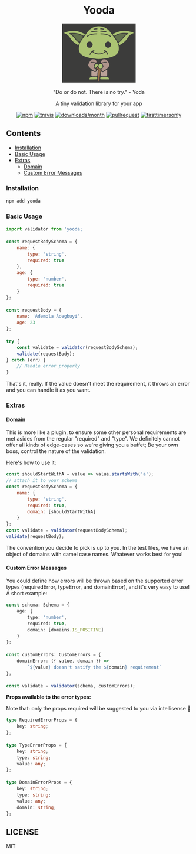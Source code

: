<p align="center">
  <h1 align="center">Yooda</h1>
  <p align="center"><img src="https://raw.githubusercontent.com/ooade/yooda/master/yoda.svg?sanitize=true" alt="" width="200px" /></p>
  <p align="center">"Do or do not. There is no try." - Yoda</p>
  <p align="center">A tiny validation library for your app</p>
  <p align="center">
  <a href="https://www.npmjs.org/package/yooda"><img src="https://img.shields.io/npm/v/yooda.svg?style=flat-square" alt="npm"></a>
  <a href="https://travis-ci.org/ooade/yooda"><img src="https://img.shields.io/travis/ooade/yooda.svg?style=flat-square" alt="travis"></a>
  <a href="https://github.com/ooade/yooda"><img src="https://img.shields.io/npm/dm/yooda.svg?style=flat-square" alt="downloads/month"></a>
  <a href="http://makeapullrequest.com"><img src="https://img.shields.io/badge/PR(s)-welcome-brightgreen.svg?style=flat-square" alt="pullrequest"></a>
  <a href="http://www.firsttimersonly.com"><img src="https://img.shields.io/badge/first--timers--only-friendly-blue.svg?style=flat-square" alt="firsttimersonly"></a>
  </p>
</p>

## Contents

- [Installation](#installation)
- [Basic Usage](#basic-usage)
- [Extras](#extras)
  - [Domain](#domain)
  - [Custom Error Messages](#custom-error-messages)

### Installation

```sh
npm add yooda
```

### Basic Usage

```js
import validator from 'yooda;

const requestBodySchema = {
	name: {
		type: 'string',
		required: true
	},
	age: {
		type: 'number',
		required: true
	}
};

const requestBody = {
	name: 'Ademola Adegbuyi',
	age: 23
};

try {
	const validate = validator(requestBodySchema);
	validate(requestBody);
} catch (err) {
	// Handle error properly
}
```

That's it, really. If the value doesn't meet the requirement, it throws an error and you can handle it as you want.

### Extras

#### Domain

This is more like a plugin, to ensure some other personal requirements are met asides from the regular "required" and "type". We definitely cannot offer all kinds of edge-cases so we're giving you a buffet; Be your own boss, control the nature of the validation.

Here's how to use it:

```js
const shouldStartWithA = value => value.startsWith('a');
// attach it to your schema
const requestBodySchema = {
	name: {
		type: 'string',
		required: true,
		domain: [shouldStartWithA]
	}
};
const validate = validator(requestBodySchema);
validate(requestBody);
```

The convention you decide to pick is up to you. In the test files, we have an object of domains with camel case names. Whatever works best for you!

#### Custom Error Messages

You could define how errors will be thrown based on the supported error types (requiredError, typeError, and domainError), and it's very easy to use! A short example:

```ts
const schema: Schema = {
	age: {
		type: 'number',
		required: true,
		domain: [domains.IS_POSITIVE]
	}
};

const customErrors: CustomErrors = {
	domainError: ({ value, domain }) =>
		`${value} doesn't satify the ${domain} requirement`
};

const validate = validator(schema, customErrors);
```

**Props available to the error types:**

Note that: only the props required will be suggested to you via intellisense 🙏

```ts
type RequiredErrorProps = {
	key: string;
};

type TypeErrorProps = {
	key: string;
	type: string;
	value: any;
};

type DomainErrorProps = {
	key: string;
	type: string;
	value: any;
	domain: string;
};
```

## LICENSE

MIT
